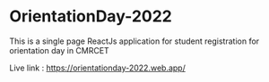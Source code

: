 # OrientationDay-2022
This is a single page ReactJs application for student registration for orientation day in CMRCET

Live link : https://orientationday-2022.web.app/
